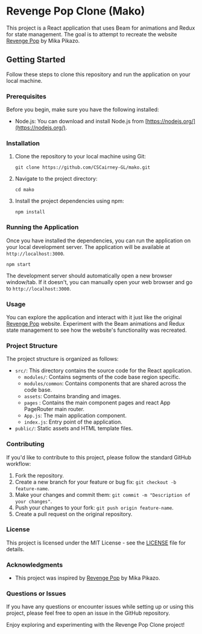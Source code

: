 # Revenge Pop Clone (Mako)

This project is a React application that uses Beam for animations and Redux for state management. The goal is to attempt to recreate the website [Revenge Pop](https://revenge-pop.mikapikazo.info/) by Mika Pikazo.

## Getting Started

Follow these steps to clone this repository and run the application on your local machine.

### Prerequisites

Before you begin, make sure you have the following installed:

- Node.js: You can download and install Node.js from [https://nodejs.org/](https://nodejs.org/).

### Installation

1. Clone the repository to your local machine using Git:

   ```shell
   git clone https://github.com/CSCairney-GL/mako.git
   ```

2. Navigate to the project directory:

   ```shell
   cd mako
   ```

3. Install the project dependencies using npm:

   ```shell
   npm install
   ```

### Running the Application

Once you have installed the dependencies, you can run the application on your local development server. The application will be available at `http://localhost:3000`.

```shell
npm start
```

The development server should automatically open a new browser window/tab. If it doesn't, you can manually open your web browser and go to `http://localhost:3000`.

### Usage

You can explore the application and interact with it just like the original [Revenge Pop](https://revenge-pop.mikapikazo.info/) website. Experiment with the Beam animations and Redux state management to see how the website's functionality was recreated.

### Project Structure

The project structure is organized as follows:

- `src/`: This directory contains the source code for the React application.
  - `modules/`: Contains segments of the code base region specific.
  - `modules/common`: Contains components that are shared across the code base.
  - `assets`: Contains branding and images.
  - `pages` : Contains the main component pages and react App PageRouter main router.
  - `App.js`: The main application component.
  - `index.js`: Entry point of the application.
- `public/`: Static assets and HTML template files.

### Contributing

If you'd like to contribute to this project, please follow the standard GitHub workflow:

1. Fork the repository.
2. Create a new branch for your feature or bug fix: `git checkout -b feature-name`.
3. Make your changes and commit them: `git commit -m "Description of your changes"`.
4. Push your changes to your fork: `git push origin feature-name`.
5. Create a pull request on the original repository.

### License

This project is licensed under the MIT License - see the [LICENSE](LICENSE) file for details.

### Acknowledgments

- This project was inspired by [Revenge Pop](https://revenge-pop.mikapikazo.info/) by Mika Pikazo.

### Questions or Issues

If you have any questions or encounter issues while setting up or using this project, please feel free to open an issue in the GitHub repository.

Enjoy exploring and experimenting with the Revenge Pop Clone project!
